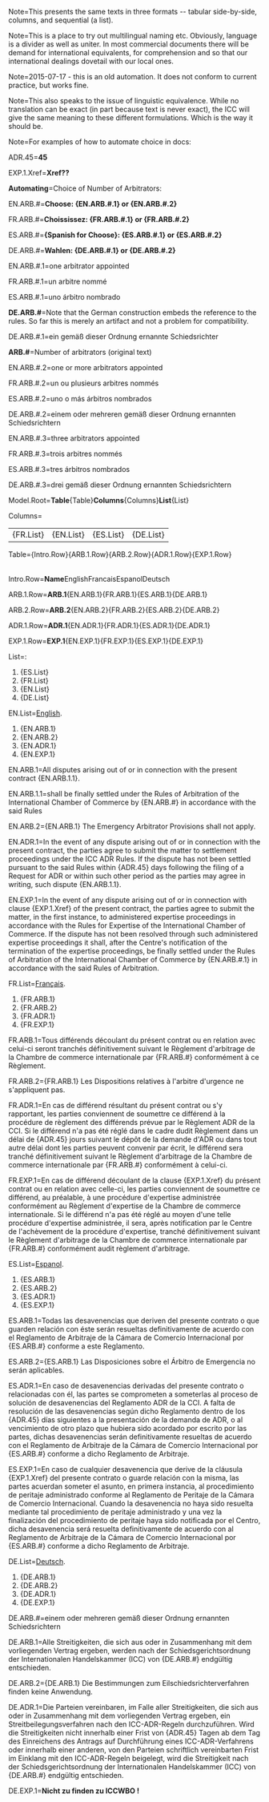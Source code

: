 Note=This presents the same texts in three formats -- tabular side-by-side, columns, and sequential (a list).  

Note=This is a place to try out multilingual naming etc.  Obviously, language is a divider as well as uniter. In most commercial documents there will be demand for international equivalents, for comprehension and so that our international dealings dovetail with our local ones.

Note=2015-07-17 - this is an old automation. It does not conform to current practice, but works fine.

Note=This also speaks to the issue of linguistic equivalence.  While no translation can be exact (in part because text is never exact), the ICC will give the same meaning to these different formulations.  Which is the way it should be.

Note=For examples of how to automate choice in docs:

ADR.45=<b>45</b>

EXP.1.Xref=<b>Xref??</b>

<b>Automating</b>=Choice of Number of Arbitrators:

EN.ARB.#=<b>Choose: {EN.ARB.#.1} or {EN.ARB.#.2}</b>

FR.ARB.#=<b>Choississez: {FR.ARB.#.1} or {FR.ARB.#.2}</b>

ES.ARB.#=<b>{Spanish for Choose}: {ES.ARB.#.1} or {ES.ARB.#.2}</b>

DE.ARB.#=<b>Wahlen: {DE.ARB.#.1} or {DE.ARB.#.2}</b>

EN.ARB.#.1=one arbitrator appointed

FR.ARB.#.1=un arbitre nommé

ES.ARB.#.1=uno árbitro nombrado

<b>DE.ARB.#</b>=Note that the German construction embeds the reference to the rules.  So far this is merely an artifact and not a problem for compatibility.

DE.ARB.#.1=ein gemäß dieser Ordnung ernannte Schiedsrichter

<b>ARB.#</b>=Number of arbitrators (original text)

EN.ARB.#.2=one or more arbitrators  appointed

FR.ARB.#.2=un ou plusieurs arbitres nommés

ES.ARB.#.2=uno o más árbitros nombrados

DE.ARB.#.2=einem oder mehreren gemäß dieser Ordnung ernannten Schiedsrichtern

EN.ARB.#.3=three arbitrators  appointed

FR.ARB.#.3=trois arbitres nommés

ES.ARB.#.3=tres árbitros nombrados

DE.ARB.#.3=drei gemäß dieser Ordnung ernannten Schiedsrichtern

Model.Root=<b>Table</b>{Table}<b>Columns</b>{Columns}<b>List</b>{List}

Columns=<table rules="rows"><tr><td>{FR.List}</td><td>{EN.List}</td><td>{ES.List}</td><td>{DE.List}</td></tr></table>

Table=<table  rules="rows">{Intro.Row}{ARB.1.Row}{ARB.2.Row}{ADR.1.Row}{EXP.1.Row}</table>

Intro.Row=<tr><td><b>Name</b></td><td>English</td><td>Francais</td><td>Espanol</td><td>Deutsch</td></tr>

ARB.1.Row=<tr><td><b>ARB.1</b></td><td>{EN.ARB.1}</td><td>{FR.ARB.1}</td><td>{ES.ARB.1}</td><td>{DE.ARB.1}</td></tr>

ARB.2.Row=<tr><td><b>ARB.2</b></td><td>{EN.ARB.2}</td><td>{FR.ARB.2}</td><td>{ES.ARB.2}</td><td>{DE.ARB.2}</td></tr>

ADR.1.Row=<tr><td><b>ADR.1</b></td><td>{EN.ADR.1}</td><td>{FR.ADR.1}</td><td>{ES.ADR.1}</td><td>{DE.ADR.1}</td></tr>

EXP.1.Row=<tr><td><b>EXP.1</b></td><td>{EN.EXP.1}</td><td>{FR.EXP.1}</td><td>{ES.EXP.1}</td><td>{DE.EXP.1}</td></tr>

List=:<ol><li>{ES.List}</li><li>{FR.List}</li><li>{EN.List}</li><li>{DE.List}</li></ol>

EN.List=<u>English</u>. <ol><li>{EN.ARB.1}</li><li>{EN.ARB.2}</li><li>{EN.ADR.1}</li><li>{EN.EXP.1}</li></ol> 

EN.ARB.1=All disputes arising out of or in connection with the present contract {EN.ARB.1.1}.

EN.ARB.1.1=shall be finally settled under the Rules of Arbitration of the International Chamber of Commerce by {EN.ARB.#} in accordance with the said Rules

EN.ARB.2={EN.ARB.1}  The Emergency Arbitrator Provisions shall not apply.

EN.ADR.1=In the event of any dispute arising out of or in connection with the present contract, the parties agree to submit the matter to settlement proceedings under the ICC ADR Rules.  If the dispute has not been settled pursuant to the said Rules within {ADR.45} days following the filing of a Request for ADR or within such other period as the parties may agree in writing, such dispute {EN.ARB.1.1}.

EN.EXP.1=In the event of any dispute arising out of or in connection with clause {EXP.1.Xref} of the present contract, the parties agree to submit the matter, in the first instance, to administered expertise proceedings in accordance with the Rules for Expertise of the International Chamber of Commerce. If the dispute has not been resolved through such administered expertise proceedings it shall, after the Centre's notification of the termination of the expertise proceedings, be finally settled under the Rules of Arbitration of the International Chamber of Commerce by {EN.ARB.#.1} in accordance with the said Rules of Arbitration.

FR.List=<u>Français</u>. <ol><li>{FR.ARB.1}</li><li>{FR.ARB.2}</li><li>{FR.ADR.1}</li><li>{FR.EXP.1}</li></ol> 

FR.ARB.1=Tous différends découlant du présent contrat ou en relation avec celui-ci seront tranchés définitivement suivant le Règlement d'arbitrage de la Chambre de commerce internationale par {FR.ARB.#} conformément à ce Règlement. 

FR.ARB.2={FR.ARB.1}  Les Dispositions relatives à l'arbitre d'urgence ne s'appliquent pas.

FR.ADR.1=En cas de différend résultant du présent contrat ou s'y rapportant, les parties conviennent de soumettre ce différend à la procédure de règlement des différends prévue par le Règlement ADR de la CCI. Si le différend n'a pas été réglé dans le cadre dudit Règlement dans un délai de {ADR.45} jours suivant le dépôt de la demande d'ADR ou dans tout autre délai dont les parties peuvent convenir par écrit, le différend sera tranché définitivement suivant le Règlement d'arbitrage de la Chambre de commerce internationale par {FR.ARB.#} conformément à celui-ci.

FR.EXP.1=En cas de différend découlant de la clause {EXP.1.Xref} du présent contrat ou en relation avec celle-ci, les parties conviennent de soumettre ce différend, au préalable, à une procédure d'expertise administrée conformément au Règlement d'expertise de la Chambre de commerce internationale. Si le différend n'a pas été réglé au moyen d'une telle procédure d'expertise administrée, il sera, après notification par le Centre de l'achèvement de la procédure d'expertise, tranché définitivement suivant le Règlement d'arbitrage de la Chambre de commerce internationale par {FR.ARB.#} conformément audit règlement d'arbitrage.

ES.List=<u>Espanol</u>. <ol><li>{ES.ARB.1}</li><li>{ES.ARB.2}</li><li>{ES.ADR.1}</li><li>{ES.EXP.1}</li></ol> 

ES.ARB.1=Todas las desavenencias que deriven del presente contrato o que guarden relación con éste serán resueltas definitivamente de acuerdo con el Reglamento de Arbitraje de la Cámara de Comercio Internacional por {ES.ARB.#} conforme a este Reglamento.

ES.ARB.2={ES.ARB.1}  Las Disposiciones sobre el Árbitro de Emergencia no serán aplicables.

ES.ADR.1=En caso de desavenencias derivadas del presente contrato o relacionadas con él, las partes se comprometen a someterlas al proceso de solución de desavenencias del Reglamento ADR de la CCI. A falta de resolución de las desavenencias según dicho Reglamento dentro de los {ADR.45} días siguientes a la presentación de la demanda de ADR, o al vencimiento de otro plazo que hubiera sido acordado por escrito por las partes, dichas desavenencias serán definitivamente resueltas de acuerdo con el Reglamento de Arbitraje de la Cámara de Comercio Internacional por {ES.ARB.#} conforme a dicho Reglamento de Arbitraje.

ES.EXP.1=En caso de cualquier desavenencia que derive de la cláusula {EXP.1.Xref} del presente contrato o guarde relación con la misma, las partes acuerdan someter el asunto, en primera instancia, al procedimiento de peritaje administrado conforme al Reglamento de Peritaje de la Cámara de Comercio Internacional. Cuando la desavenencia no haya sido resuelta mediante tal procedimiento de peritaje administrado y una vez la finalización del procedimiento de peritaje haya sido notificada por el Centro, dicha desavenencia será resuelta definitivamente de acuerdo con al Reglamento de Arbitraje de la Cámara de Comercio Internacional por {ES.ARB.#} conforme a dicho Reglamento de Arbitraje.

DE.List=<u>Deutsch</u>. <ol><li>{DE.ARB.1}</li><li>{DE.ARB.2}</li><li>{DE.ADR.1}</li><li>{DE.EXP.1}</li></ol> 

DE.ARB.#=einem oder mehreren gemäß dieser Ordnung ernannten Schiedsrichtern

DE.ARB.1=Alle Streitigkeiten, die sich aus oder in Zusammenhang mit dem vorliegenden Vertrag ergeben, werden nach der Schiedsgerichtsordnung der Internationalen Handelskammer (ICC) von {DE.ARB.#} endgültig entschieden.

DE.ARB.2={DE.ARB.1}  Die Bestimmungen zum Eilschiedsrichterverfahren finden keine Anwendung.

DE.ADR.1=Die Parteien vereinbaren, im Falle aller Streitigkeiten, die sich aus oder in Zusammenhang mit dem vorliegenden Vertrag ergeben, ein Streitbeilegungsverfahren nach den ICC-ADR-Regeln durchzuführen. Wird die Streitigkeiten nicht innerhalb einer Frist von {ADR.45} Tagen ab dem Tag des Einreichens des Antrags auf Durchführung eines ICC-ADR-Verfahrens oder innerhalb einer anderen, von den Parteien schriftlich vereinbarten Frist im Einklang mit den ICC-ADR-Regeln beigelegt, wird die Streitigkeit nach der Schiedsgerichtsordnung der Internationalen Handelskammer (ICC) von {DE.ARB.#} endgültig entschieden.

DE.EXP.1=<b>Nicht zu finden zu ICCWBO !</b>